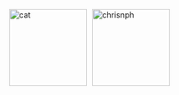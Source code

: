 <div style="display: flex;  align-items: center; justify-content: center; margin-bottom: 30px; width: 100% ">

<img src="https://github.com/chrisnph/chrisnph/blob/main/images/cat.gif?raw=true" alt="cat" height="140" style="margin-right: 10px; height: 140px"/>

<img src="https://github-readme-stats.vercel.app/api/top-langs/?username=chrisnph&layout=compact&show_icons=true&theme=algolia" alt="chrisnph" height="140" style="width: auto; height: 140px"/>

</div>

<!--

<hr style="height: 1px; background: #ffffff">

<div style="display: inline-flex;margin-top: 30px;justify-content: space-evenly">

<div>
<img src="https://github-readme-stats.vercel.app/api?username=chrisnph&show_icons=true&theme=algolia" alt="chrisnph" />
</div>

<div>
<img src="https://github-readme-stats.vercel.app/api/top-langs/?username=chrisnph&layout=compact&show_icons=true&theme=algolia" alt="chrisnph" />
</div>

</div>

<div style="min-height:300px; display: flex; align-items: flex-end; justify-content: flex-end">
<img src="https://komarev.com/ghpvc/?username=chrisnph&color=blue&style=flat-square" align="right"/>
</div>

-->
